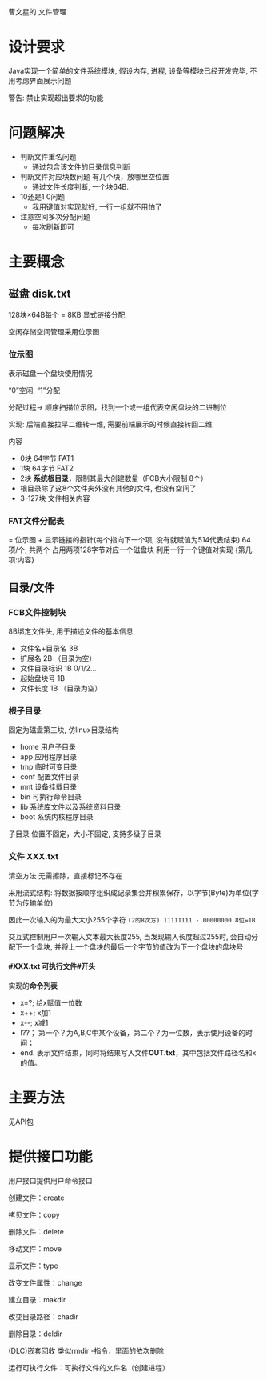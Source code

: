 曹文星的 文件管理

# 设计要求

Java实现一个简单的文件系统模块, 假设内存, 进程, 设备等模块已经开发完毕, 不用考虑界面展示问题

警告: 禁止实现超出要求的功能

# 问题解决

* 判断文件重名问题
    * 通过包含该文件的目录信息判断
* 判断文件对应块数问题 有几个块，放哪里空位置
    * 通过文件长度判断, 一个块64B.
* 10还是1 0问题
    * 我用键值对实现就好, 一行一组就不用怕了
* 注意空间多次分配问题
    * 每次刷新即可

# 主要概念

## 磁盘  disk.txt

128块×64B每个 = 8KB 显式链接分配

空闲存储空间管理采用位示图

### 位示图

表示磁盘一个盘块使用情况

“0”空闲, “1”分配

分配过程-> 顺序扫描位示图，找到一个或一组代表空闲盘块的二进制位

实现: 后端直接拉平二维转一维, 需要前端展示的时候直接转回二维

内容

* 0块 64字节 FAT1
* 1块 64字节 FAT2
* 2块  **系统根目录**，限制其最大创建数量（FCB大小限制 8个）
* 根目录除了这8个文件夹外没有其他的文件, 也没有空间了
* 3-127块 文件相关内容

### FAT文件分配表

= 位示图 + 显示链接的指针(每个指向下一个项, 没有就赋值为514代表结束) 64项/个, 共两个 占用两项128字节对应一个磁盘块
利用一行一个键值对实现 {第几项:内容}

## 目录/文件

### FCB文件控制块

8B绑定文件头, 用于描述文件的基本信息

* 文件名+目录名 3B
* 扩展名 2B （目录为空）
* 文件目录标识 1B 0/1/2...
* 起始盘块号 1B
* 文件长度 1B （目录为空）

### 根子目录

固定为磁盘第三块, 仿linux目录结构

* home 用户子目录
* app 应用程序目录
* tmp 临时可变目录
* conf 配置文件目录
* mnt 设备挂载目录
* bin 可执行命令目录
* lib 系统库文件以及系统资料目录
* boot 系统内核程序目录

子目录 位置不固定，大小不固定, 支持多级子目录

### 文件 XXX.txt

清空方法 无需擦除，直接标记不存在

采用流式结构: 将数据按顺序组织成记录集合并积累保存，以字节(Byte)为单位(字节为传输单位)

因此一次输入的为最大大小255个字符 `(2的8次方) 11111111 - 00000000 8位=1B`

交互式控制用户一次输入文本最大长度255, 当发现输入长度超过255时, 会自动分配下一个盘块, 并将上一个盘块的最后一个字节的值改为下一个盘块的盘块号

#### #XXX.txt 可执行文件#开头

实现的**命令列表**

* x=?; 给x赋值一位数
* x++; x加1
* x--; x减1
* !??； 第一个？为A,B,C中某个设备，第二个？为一位数，表示使用设备的时间；
* end. 表示文件结束，同时将结果写入文件**OUT.txt**，其中包括文件路径名和x的值。

# 主要方法

见API包

# 提供接口功能

用户接口提供用户命令接口

创建文件：create

拷贝文件：copy

删除文件：delete

移动文件：move

显示文件：type

改变文件属性：change

建立目录：makdir

改变目录路径：chadir

删除目录：deldir

(DLC)嵌套回收 类似rmdir -指令，里面的依次删除

运行可执行文件：可执行文件的文件名（创建进程）
